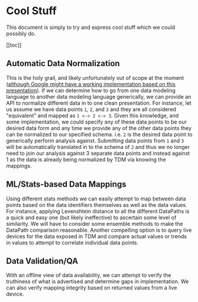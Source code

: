 # Cool Stuff
This document is simply to try and express cool stuff which we could possibly do.

[[toc]]

## Automatic Data Normalization
This is the holy grail, and likely unfortunately out of scope at the moment ([although Google might have a working implementation based on this presentation](https://www.youtube.com/watch?v=McNm_WfQTHw)). If we can determine how to go from one data modeling language to another data modeling language generically, we can provide an API to normalize different data in to one clean presentation. For instance, let us assume we have data points `1`, `2`, and `3` and they are all considered "equivalent" and mapped as `1 <-> 2 <-> 3`. Given this knowledge, and some implementation, we could specify any of these data points to be our desired data form and any time we provide any of the other data points they can be normalized to our specified schema. i.e. `2` is the desired data point to generically perform analysis against. Submitting data points from `1` and `3` will be automatically translated in to the schema of `2` and thus we no longer need to join our analysis against 3 separate data points and instead against 1 as the data is already being normalized by TDM via knowing the mappings.

## ML/Stats-based Data Mappings
Using different stats methods we can easily attempt to map between data points based on the data identifiers themselves as well as the data values. For instance, applying Levenshtein distance to all the different DataPaths is a quick and easy one (but likely ineffective) to ascertain some level of similarity. We will have to consider some ensemble methods to make the DataPath comparison reasonable. Another compelling option is to query live devices for the data exposed in TDM and compare actual values or trends in values to attempt to correlate individual data points.

## Data Validation/QA
With an offline view of data availability, we can attempt to verify the truthiness of what is advertised and determine gaps in implementation. We can also verify mapping integrity based on returned values from a live device.
